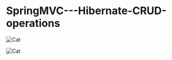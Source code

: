 # SpringMVC---Hibernate-CRUD-operations

![Cat](https://github.com/GopariVAmshi/SpringMVC---Hibernate-CRUD-operations/blob/master/web-customer-tracker/WebContent/image.png)

![Cat](https://github.com/GopariVAmshi/SpringMVC---Hibernate-CRUD-operations/blob/master/web-customer-tracker/WebContent/Screenshot(78).png)
